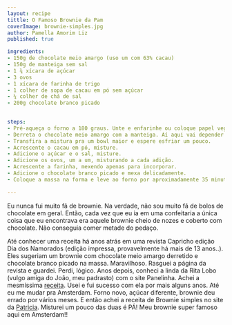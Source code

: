 ```yaml
---
layout: recipe
tittle: O Famoso Brownie da Pam  
coverImage: brownie-simples.jpg  
author: Pamella Amorim Liz
published: true

ingredients:  
- 150g de chocolate meio amargo (uso um com 63% cacau)  
- 150g de manteiga sem sal  
- 1 ¾ xícara de açúcar  
- 3 ovos  
- 1 xícara de farinha de trigo  
- 1 colher de sopa de cacau em pó sem açúcar  
- ¼ colher de chá de sal  
- 200g chocolate branco picado
 

steps:  
- Pré-aqueça o forno a 180 graus. Unte e enfarinhe ou coloque papel vegetal em uma forma de mais ou menos 25cm x 20cm (Não sei se isso existe. A minha tem 21cm x 18cm, e acho que poderia ser um pouquinho maior..)  
- Derreta o chocolate meio amargo com a manteiga. Aí aqui vai depender do quão ninja você é em derreter chocolate, pode derreter direto em uma panela (fogo bem baixo) OU no banho maria (aquele que você coloca uma panela com um pouco de água no fogo e encaixa um bowl na panela e espera derreter) OU no microondas (de 30 em 30 segundos). Faça como achar melhor e se sentir mais seguro. Só cuida pra não queimar o chocolate pelamor!  
- Transfira a mistura pra um bowl maior e espere esfriar um pouco.   
- Acrescente o cacau em pó, misture.  
- Adicione o açúcar e o sal, misture.  
- Adicione os ovos, um a um, misturando a cada adição.  
- Acrescente a farinha, mexendo apenas para incorporar.  
- Adicione o chocolate branco picado e mexa delicadamente.  
- Coloque a massa na forma e leve ao forno por aproximadamente 35 minutos. Esse, o palito não pode sair sequinho, tem que sair com algumas migalhas úmidas ainda. 
 
---
```


Eu nunca fui muito fã de brownie. Na verdade, não sou muito fã de bolos de chocolate em geral. Então, cada vez que eu ia em uma confeitaria a única coisa que eu encontrava era aquele brownie cheio de nozes e coberto com chocolate. Não conseguia comer metade do pedaço. 

Até conhecer uma receita há anos atrás em uma revista Capricho edição Dia dos Namorados (edição impressa, provavelmente há mais de 13 anos..). Eles sugeriam um brownie com chocolate meio amargo derretido e chocolate branco picado na massa. Maravilhoso. Rasguei a página da revista e guardei. Perdi, lógico. Anos depois, conheci a linda da Rita Lobo (vulgo amiga do João, meu padrasto) com o site Panelinha. Achei a mesmíssima [receita](http://www.panelinha.com.br/receita/Brownie). Usei e fui sucesso com ela por mais alguns anos. Até eu me mudar pra Amsterdam. Forno novo, açúcar diferente, brownie deu errado por vários meses. E então achei a receita de Brownie simples no site da [Patricia](http://technicolorkitchen.blogspot.nl/2017/01/brownies-super-simples-receita-facil.html). Misturei um pouco das duas é PÁ! Meu brownie super famoso aqui em Amsterdam!!
